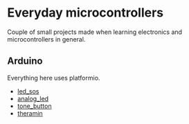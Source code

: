 # Everyday microcontrollers

Couple of small projects made when learning electronics and microcontrollers in general.

## Arduino

Everything here uses platformio.

- [led_sos](Arduino/led_sos)
- [analog_led](Arduino/analog_led)
- [tone_button](Arduino/tone_button)
- [theramin](Arduino/theramin)
